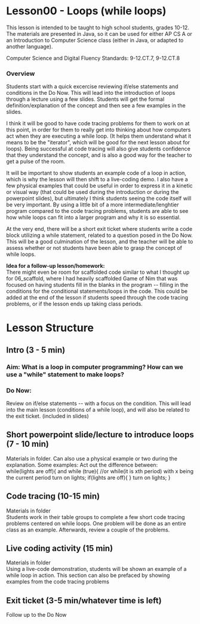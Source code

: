# Lesson00 - Loops (while loops)
This lesson is intended to be taught to high school students, grades 10-12. The materials are presented in Java, so it can be used for either AP CS A or an Introduction to Computer Science class (either in Java, or adapted to another language). 

Computer Science and Digital Fluency Standards: 9-12.CT.7, 9-12.CT.8 

### Overview
Students start with a quick excercise reviewing if/else statements and conditions in the Do Now. This will lead into the introduction of loops through a lecture using a few slides. Students will get the formal definition/explanation of the concept and then see a few examples in the slides.

I think it will be good to have code tracing problems for them to work on at this point, in order for them to really get into thinking about how computers act when they are executing a while loop. (It helps them understand what it means to be the "iterator", which will be good for the next lesson about for loops). Being successful at code tracing will also give students confidence that they understand the concept, and is also a good way for the teacher to get a pulse of the room.  

It will be important to show students an example code of a loop in action, which is why the lesson will then shift to a live-coding demo. I also have a few physical examples that could be useful in order to express it in a kinetic or visual way (that could be used during the introduction or during the powerpoint slides), but ultimately I think students seeing the code itself will be very important. By using a little bit of a more intermediate/lenghtier program compared to the code tracing problems, students are able to see how while loops can fit into a larger program and why it is so essential. 

At the very end, there will be a short exit ticket where students write a code block utilizing a while statement, related to a question posed in the Do Now. This will be a good culmination of the lesson, and the teacher will be able to assess whether or not students have been able to grasp the concept of while loops.

**Idea for a follow-up lesson/homework:**   
There might even be room for scaffolded code similar to what I thought up for 06_scaffold, where I had heavily scaffolded Game of Nim that was focused on having students fill in the blanks in the program -- filling in the conditions for the conditional statements/loops in the code. This could be added at the end of the lesson if students speed through the code tracing problems, or if the lesson ends up taking class periods.

# Lesson Structure
## Intro (3 - 5 min)
### Aim: What is a loop in computer programming? How can we use a "while" statement to make loops?  

### Do Now: 

Review on if/else statements -- with a focus on the condition. This will lead into the main lesson (conditions of a while loop), and will also be related to the exit ticket. (included in slides)

## Short powerpoint slide/lecture to introduce loops (7 - 10 min)
Materials in folder. Can also use a physical example or two during the explanation.
Some examples: 
      Act out the difference between:  
while(lights are off){        and        while (true){      //or while(it is xth period)  with x being the current period
turn on lights;                            if(lights are off){
}                                               turn on lights;
                                            }
## Code tracing (10-15 min)
Materials in folder  
Students work in their table groups to complete a few short code tracing problems centered on while loops. One problem will be done as an entire class as an example.
Afterwards, review a couple of the problems.

## Live coding activity (15 min)
Materials in folder  
Using a live-code demonstration, students will be shown an example of a while loop in action. This section can also be prefaced by showing examples from the code tracing problems 

## Exit ticket (3-5 min/whatever time is left)
Follow up to the Do Now
